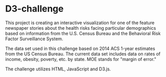 # D3-challenge
This project is creating an interactive visualization for one of the feature newspaper stories about the health risks facing particular demographics based on information from the U.S. Census Bureau and the Behavioral Risk Factor Surveillance System.

The data set used in this challenge based on 2014 ACS 1-year estimates from the US Census Bureau.
The current data set includes data on rates of income, obesity, poverty, etc. by state. MOE stands for "margin of error."

The challenge utilizes HTML, JavaScript and D3.js.
